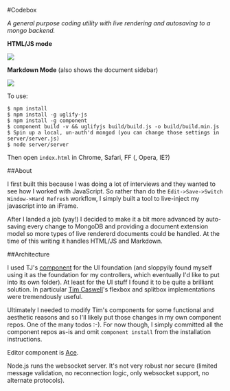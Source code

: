 #Codebox

_A general purpose coding utility with live rendering and autosaving to a
mongo backend._

**HTML/JS mode**

![](https://dsz91cxz97a03.cloudfront.net/MaG65eAbTT-1200x1200.png)

**Markdown Mode** (also shows the document sidebar)

![](https://dsz91cxz97a03.cloudfront.net/H65ACwMoFX-3000x3000.png)

To use:

```
$ npm install
$ npm install -g uglify-js
$ npm install -g component
$ component build -v && uglifyjs build/build.js -o build/build.min.js
$ Spin up a local, un-auth'd mongod (you can change those settings in server/server.js)
$ node server/server
```

Then open `index.html` in Chrome, Safari, FF (, Opera, IE?)


##About

I first built this because I was doing a lot of interviews and
they wanted to see how I worked with JavaScript. So rather than
do the `Edit->Save->Switch Window->Hard Refresh` workflow, I
simply built a tool to live-inject my javascript into an iFrame.

After I landed a job (yay!) I decided to make it a bit more
advanced by auto-saving every change to MongoDB and providing
a document extension model so more types of live rendererd
documents could be handled. At the time of this writing it
handles HTML/JS and Markdown.


##Architecture

I used TJ's [component](http://github.com/component) for the UI foundation
(and sloppyily found myself using it as the foundation for my controllers,
which eventually I'd like to put into its own folder). At least for the UI
stuff I found it to be quite a brilliant solution. In particular
[Tim Caswell](http://github.com/creationix)'s flexbox and splitbox
implementations were tremendously useful.

Ultimately I needed to modify Tim's components for some functional and
aesthetic reasons and so I'll likely put those changes in my own component
repos. One of the many todos :-). For now though, I simply committed all
the component repos as-is and omit `component install` from the
installation instructions.

Editor component is [Ace](http://ace.c9.io).

Node.js runs the websocket server. It's not very robust nor secure
(limited message validation, no reconnection logic, only websocket
support, no alternate protocols).
